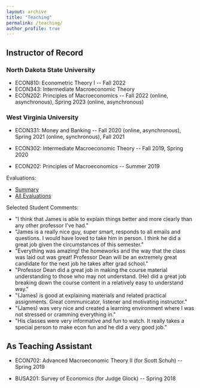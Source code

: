 ```yaml
---
layout: archive
title: "Teaching"
permalink: /teaching/
author_profile: true
---
```


## Instructor of Record

### North Dakota State University
- ECON810: Econometric Theory I -- Fall 2022
- ECON343: Intermediate Macroeconomic Theory 
- ECON202: Principles of Macroeconomics -- Fall 2022 (online, asynchronous), Spring 2023 (online, asynchronous)

### West Virginia University

- ECON331: Money and Banking -- Fall 2020 (online, asynchronous), Spring 2021 (online, synchronous), Fall 2021

- ECON302: Intermediate Macroeconomic Theory -- Fall 2019, Spring 2020

- ECON202: Principles of Macroeconomics -- Summer 2019

Evaluations:
- [Summary](/files/Teaching_Effectiveness.pdf)
- [All Evaluations](/files/Evals_Effectiveness.pdf)
             
Selected Student Comments:
- "I think that James is able to explain things better and more clearly than any other professor I've had."
- "James is a really nice guy, super smart, responds to all emails and questions. I would have loved to take him in person. I think he did a great job given the circumstances of this semester."
- "Everything was amazing! the homeworks and the way that the class was laid out was great! Professor Dean will be an extremely great candidate for the next job he takes after grad school."
- "Professor Dean did a great job in making the course material understanding to those who may not understand. (He) did a great job breaking down the course content in a relatively easy to understand way."
- "(James) is good at explaining materials and related practical assignments. Great communicator, listener and motivating instructor."
- "(James) was very nice and created a learning environment where I was not stressed or cramming everything in."
- "His classes were very informative and fun to watch. It really takes a special person to make econ fun and he did a very good job."


## As Teaching Assistant

- ECON702: Advanced Macroeconomic Theory II (for Scott Schuh) -- Spring 2019

- BUSA201: Survey of Economics (for Judge Glock) -- Spring 2018



